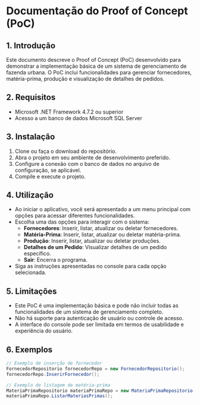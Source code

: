 # Documentação do Proof of Concept (PoC)

## 1. Introdução
Este documento descreve o Proof of Concept (PoC) desenvolvido para demonstrar a implementação básica de um sistema de gerenciamento de fazenda urbana. O PoC inclui funcionalidades para gerenciar fornecedores, matéria-prima, produção e visualização de detalhes de pedidos.

## 2. Requisitos
- Microsoft .NET Framework 4.7.2 ou superior
- Acesso a um banco de dados Microsoft SQL Server

## 3. Instalação
1. Clone ou faça o download do repositório.
2. Abra o projeto em seu ambiente de desenvolvimento preferido.
3. Configure a conexão com o banco de dados no arquivo de configuração, se aplicável.
4. Compile e execute o projeto.

## 4. Utilização
- Ao iniciar o aplicativo, você será apresentado a um menu principal com opções para acessar diferentes funcionalidades.
- Escolha uma das opções para interagir com o sistema:
  - **Fornecedores**: Inserir, listar, atualizar ou deletar fornecedores.
  - **Matéria-Prima**: Inserir, listar, atualizar ou deletar matéria-prima.
  - **Produção**: Inserir, listar, atualizar ou deletar produções.
  - **Detalhes de um Pedido**: Visualizar detalhes de um pedido específico.
  - **Sair**: Encerra o programa.
- Siga as instruções apresentadas no console para cada opção selecionada.

## 5. Limitações
- Este PoC é uma implementação básica e pode não incluir todas as funcionalidades de um sistema de gerenciamento completo.
- Não há suporte para autenticação de usuário ou controle de acesso.
- A interface do console pode ser limitada em termos de usabilidade e experiência do usuário.

## 6. Exemplos
```csharp
// Exemplo de inserção de fornecedor
FornecedorRepositorio fornecedorRepo = new FornecedorRepositorio();
fornecedorRepo.InserirFornecedor();

// Exemplo de listagem de matéria-prima
MateriaPrimaRepositorio materiaPrimaRepo = new MateriaPrimaRepositorio();
materiaPrimaRepo.ListarMateriasPrimas();
